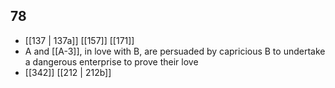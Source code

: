## 78
- [[137 | 137a]] [[157]] [[171]] 
- A and [[A-3]], in love with B, are persuaded by capricious B to undertake a dangerous enterprise to prove their love
- [[342]] [[212 | 212b]] 

